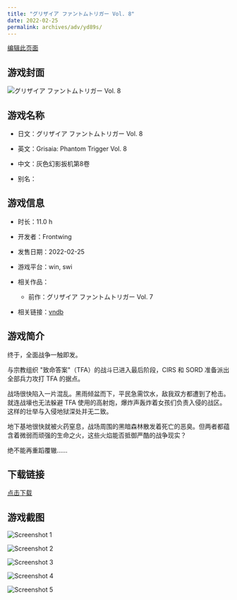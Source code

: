 ```yaml
---
title: "グリザイア ファントムトリガー Vol. 8"
date: 2022-02-25
permalink: archives/adv/yd89s/
---
```

[编辑此页面](https://github.com/ACG-3/ADV3-source/blob/main/source/_posts/%E3%82%B0%E3%83%AA%E3%82%B6%E3%82%A4%E3%82%A2%20%E3%83%95%E3%82%A1%E3%83%B3%E3%83%88%E3%83%A0%E3%83%88%E3%83%AA%E3%82%AC%E3%83%BC%20Vol.%208.md)

## 游戏封面

![グリザイア ファントムトリガー Vol. 8](https://pan.timero.xyz/d/onedrive/img_lib_001/%E3%82%B0%E3%83%AA%E3%82%B6%E3%82%A4%E3%82%A2%20%E3%83%95%E3%82%A1%E3%83%B3%E3%83%88%E3%83%A0%E3%83%88%E3%83%AA%E3%82%AC%E3%83%BC%20Vol.%208_cover.avif)


## 游戏名称

- 日文：グリザイア ファントムトリガー Vol. 8
- 英文：Grisaia: Phantom Trigger Vol. 8
- 中文：灰色幻影扳机第8卷

- 别名：


## 游戏信息

- 时长：11.0 h
- 开发者：Frontwing
- 发售日期：2022-02-25
- 游戏平台：win, swi
- 相关作品：
   - 前作：グリザイア ファントムトリガー Vol. 7

- 相关链接：[vndb](https://vndb.org/v32919)


## 游戏简介

终于，全面战争一触即发。

与宗教组织 "致命答案"（TFA）的战斗已进入最后阶段，CIRS 和 SORD 准备派出全部兵力攻打 TFA 的据点。

战场很快陷入一片混乱。黑雨倾盆而下，平民急需饮水，敌我双方都遭到了枪击。就连战壕也无法躲避 TFA 使用的高射炮，爆炸声轰炸着女孩们负责入侵的战区。这样的壮举与入侵地狱深处并无二致。

地下基地很快就被火药窒息，战场周围的黑暗森林散发着死亡的恶臭。但两者都蕴含着微弱而顽强的生命之火，这些火焰能否抵御严酷的战争现实？

绝不能再重蹈覆辙......




## 下载链接

[点击下载](https://pan.timero.xyz/onedrive/adv_lib_001/%E3%82%B0%E3%83%AA%E3%82%B6%E3%82%A4%E3%82%A2%20%E3%83%95%E3%82%A1%E3%83%B3%E3%83%88%E3%83%A0%E3%83%88%E3%83%AA%E3%82%AC%E3%83%BC%20Vol.%208)


## 游戏截图


![Screenshot 1](https://pan.timero.xyz/d/onedrive/img_lib_001/%E3%82%B0%E3%83%AA%E3%82%B6%E3%82%A4%E3%82%A2%20%E3%83%95%E3%82%A1%E3%83%B3%E3%83%88%E3%83%A0%E3%83%88%E3%83%AA%E3%82%AC%E3%83%BC%20Vol.%208_Screenshot_1.avif)

![Screenshot 2](https://pan.timero.xyz/d/onedrive/img_lib_001/%E3%82%B0%E3%83%AA%E3%82%B6%E3%82%A4%E3%82%A2%20%E3%83%95%E3%82%A1%E3%83%B3%E3%83%88%E3%83%A0%E3%83%88%E3%83%AA%E3%82%AC%E3%83%BC%20Vol.%208_Screenshot_2.avif)

![Screenshot 3](https://pan.timero.xyz/d/onedrive/img_lib_001/%E3%82%B0%E3%83%AA%E3%82%B6%E3%82%A4%E3%82%A2%20%E3%83%95%E3%82%A1%E3%83%B3%E3%83%88%E3%83%A0%E3%83%88%E3%83%AA%E3%82%AC%E3%83%BC%20Vol.%208_Screenshot_3.avif)

![Screenshot 4](https://pan.timero.xyz/d/onedrive/img_lib_001/%E3%82%B0%E3%83%AA%E3%82%B6%E3%82%A4%E3%82%A2%20%E3%83%95%E3%82%A1%E3%83%B3%E3%83%88%E3%83%A0%E3%83%88%E3%83%AA%E3%82%AC%E3%83%BC%20Vol.%208_Screenshot_4.avif)

![Screenshot 5](https://pan.timero.xyz/d/onedrive/img_lib_001/%E3%82%B0%E3%83%AA%E3%82%B6%E3%82%A4%E3%82%A2%20%E3%83%95%E3%82%A1%E3%83%B3%E3%83%88%E3%83%A0%E3%83%88%E3%83%AA%E3%82%AC%E3%83%BC%20Vol.%208_Screenshot_5.avif)


